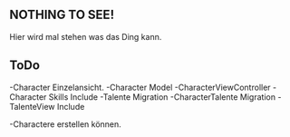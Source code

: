 ## NOTHING TO SEE!

Hier wird mal stehen was das Ding kann.

## ToDo

-Character Einzelansicht.
    -Character Model
    -CharacterViewController
    -Character Skills Include
    -Talente Migration
    -CharacterTalente Migration
    -TalenteView Include

-Charactere erstellen können.


